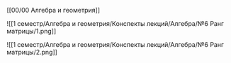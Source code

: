 [[00/00 Алгебра и геометрия]]

![[1 семестр/Алгебра и геометрия/Конспекты лекций/Алгебра/№6 Ранг матрицы/1.png]]

![[1 семестр/Алгебра и геометрия/Конспекты лекций/Алгебра/№6 Ранг матрицы/2.png]]